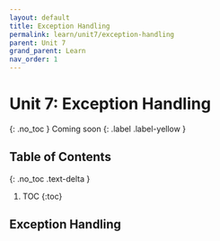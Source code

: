 ```yaml
---
layout: default
title: Exception Handling
permalink: learn/unit7/exception-handling
parent: Unit 7
grand_parent: Learn
nav_order: 1
---
```


# Unit 7: Exception Handling
{: .no_toc }
Coming soon
{: .label .label-yellow }

## Table of Contents
{: .no_toc .text-delta }

1. TOC
{:toc}

## Exception Handling